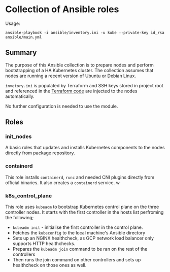 # Collection of Ansible roles 

Usage: 

```shell
ansible-playbook -i ansible/inventory.ini -u kube --private-key id_rsa ansible/main.yml
```

## Summary

The purpose of this Ansible collection is to prepare nodes and perform bootstrapping of a HA Kubernetes cluster. 
The collection assumes that nodes are running a recent version of Ubuntu or Debian Linux. 

`invetory.ini` is populated by Terraform and SSH keys stored in project root and referenced in the [Terraform code](https://github.com/juhosyrjanen/kube/blob/f0ad27f3b284cf6d39849da7951473d48ac752f7/tf/variables.tf#L1)
are injected to the nodes automatically. 

No further configuration is needed to use the module.

## Roles

### init_nodes

A basic roles that updates and installs Kubernetes components to the nodes directly from package repository.

### containerd

This role installs `containerd`, `runc` and needed CNI plugins directly from official binaries. It also creates a `containerd`
service. w

### k8s_control_plane

This role uses `kubeadm` to bootstrap Kubernetes control plane on the three controller nodes. It starts with the first
controller in the hosts list perfroming the following;

- `kubeadm init` - initialise the first controller in the control plane. 
- Fetches the `kubeconfig` to the local machine's Ansible directory
- Sets up an NGINX healthcheck, as GCP network load balancer only supports HTTP healthchecks.
- Prepares the `kubeadm join` command to be ran on the rest of the controllers
- Then runs the join command on other controllers and sets up healthcheck on those ones as well.


